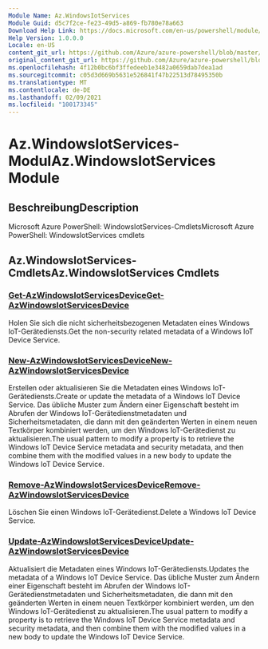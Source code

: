 ```yaml
---
Module Name: Az.WindowsIotServices
Module Guid: d5c7f2ce-fe23-49d5-a869-fb780e78a663
Download Help Link: https://docs.microsoft.com/en-us/powershell/module/az.windowsiotservices
Help Version: 1.0.0.0
Locale: en-US
content_git_url: https://github.com/Azure/azure-powershell/blob/master/src/WindowsIotServices/help/Az.WindowsIotServices.md
original_content_git_url: https://github.com/Azure/azure-powershell/blob/master/src/WindowsIotServices/help/Az.WindowsIotServices.md
ms.openlocfilehash: 4f12b0bc6bf3ffedeeb1e3482a0659dab7dea1ad
ms.sourcegitcommit: c05d3d669b5631e526841f47b22513d78495350b
ms.translationtype: MT
ms.contentlocale: de-DE
ms.lasthandoff: 02/09/2021
ms.locfileid: "100173345"
---
```

# <span data-ttu-id="b9651-101">Az.WindowsIotServices-Modul</span><span class="sxs-lookup"><span data-stu-id="b9651-101">Az.WindowsIotServices Module</span></span>
## <span data-ttu-id="b9651-102">Beschreibung</span><span class="sxs-lookup"><span data-stu-id="b9651-102">Description</span></span>
<span data-ttu-id="b9651-103">Microsoft Azure PowerShell: WindowsIotServices-Cmdlets</span><span class="sxs-lookup"><span data-stu-id="b9651-103">Microsoft Azure PowerShell: WindowsIotServices cmdlets</span></span>

## <span data-ttu-id="b9651-104">Az.WindowsIotServices-Cmdlets</span><span class="sxs-lookup"><span data-stu-id="b9651-104">Az.WindowsIotServices Cmdlets</span></span>
### [<span data-ttu-id="b9651-105">Get-AzWindowsIotServicesDevice</span><span class="sxs-lookup"><span data-stu-id="b9651-105">Get-AzWindowsIotServicesDevice</span></span>](Get-AzWindowsIotServicesDevice.md)
<span data-ttu-id="b9651-106">Holen Sie sich die nicht sicherheitsbezogenen Metadaten eines Windows IoT-Gerätediensts.</span><span class="sxs-lookup"><span data-stu-id="b9651-106">Get the non-security related metadata of a Windows IoT Device Service.</span></span>

### [<span data-ttu-id="b9651-107">New-AzWindowsIotServicesDevice</span><span class="sxs-lookup"><span data-stu-id="b9651-107">New-AzWindowsIotServicesDevice</span></span>](New-AzWindowsIotServicesDevice.md)
<span data-ttu-id="b9651-108">Erstellen oder aktualisieren Sie die Metadaten eines Windows IoT-Gerätediensts.</span><span class="sxs-lookup"><span data-stu-id="b9651-108">Create or update the metadata of a Windows IoT Device Service.</span></span>
<span data-ttu-id="b9651-109">Das übliche Muster zum Ändern einer Eigenschaft besteht im Abrufen der Windows IoT-Gerätedienstmetadaten und Sicherheitsmetadaten, die dann mit den geänderten Werten in einem neuen Textkörper kombiniert werden, um den Windows IoT-Gerätedienst zu aktualisieren.</span><span class="sxs-lookup"><span data-stu-id="b9651-109">The usual pattern to modify a property is to retrieve the Windows IoT Device Service metadata and security metadata, and then combine them with the modified values in a new body to update the Windows IoT Device Service.</span></span>

### [<span data-ttu-id="b9651-110">Remove-AzWindowsIotServicesDevice</span><span class="sxs-lookup"><span data-stu-id="b9651-110">Remove-AzWindowsIotServicesDevice</span></span>](Remove-AzWindowsIotServicesDevice.md)
<span data-ttu-id="b9651-111">Löschen Sie einen Windows IoT-Gerätedienst.</span><span class="sxs-lookup"><span data-stu-id="b9651-111">Delete a Windows IoT Device Service.</span></span>

### [<span data-ttu-id="b9651-112">Update-AzWindowsIotServicesDevice</span><span class="sxs-lookup"><span data-stu-id="b9651-112">Update-AzWindowsIotServicesDevice</span></span>](Update-AzWindowsIotServicesDevice.md)
<span data-ttu-id="b9651-113">Aktualisiert die Metadaten eines Windows IoT-Gerätediensts.</span><span class="sxs-lookup"><span data-stu-id="b9651-113">Updates the metadata of a Windows IoT Device Service.</span></span>
<span data-ttu-id="b9651-114">Das übliche Muster zum Ändern einer Eigenschaft besteht im Abrufen der Windows IoT-Gerätedienstmetadaten und Sicherheitsmetadaten, die dann mit den geänderten Werten in einem neuen Textkörper kombiniert werden, um den Windows IoT-Gerätedienst zu aktualisieren.</span><span class="sxs-lookup"><span data-stu-id="b9651-114">The usual pattern to modify a property is to retrieve the Windows IoT Device Service metadata and security metadata, and then combine them with the modified values in a new body to update the Windows IoT Device Service.</span></span>

